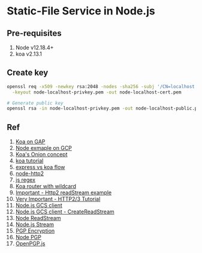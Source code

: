 # Static-File Service in Node.js

## Pre-requisites

1. Node v12.18.4+
2. koa  v2.13.1

## Create key

```sh
openssl req -x509 -newkey rsa:2048 -nodes -sha256 -subj '/CN=localhost' \
  -keyout node-localhost-privkey.pem -out node-localhost-cert.pem

# Generate public key
openssl rsa -in node-localhost-privkey.pem -out node-localhost-public.pem -pubout -outform PEM
```

## Ref

1. [Koa on GAP](https://cloud.google.com/community/tutorials/run-koajs-on-google-app-engine)
2. [Node exmaple on GCP](https://github.com/GoogleCloudPlatform/nodejs-docs-samples)
3. [Koa's Onion concept](https://medium.com/@rorast.power.game/%E5%9F%BA%E6%96%BCnodejs%E7%9A%84koa2%E5%9F%BA%E6%9C%AC%E6%95%99%E5%AD%B8-67d1ce0bb59a)
4. [koa tutorial](https://www.tutorialspoint.com/koajs/index.htm)
5. [express vs koa flow](https://www.huaweicloud.com/articles/7aa1e645bfde97aace9e8263d1319fd3.html)
6. [node-http2](https://github.com/nodejs/http2)
7. [js regex](https://stackoverflow.com/questions/56514040/javascript-regex-combinations-of-numbers-and-letters-i-except-1)
8. [Koa router with wildcard](https://github.com/koajs/router/pull/77/commits/69fc06f6c38704fc02166ee1d2102316e31d385b)
9. [Important - Http2 readStream example](https://nodejs.org/api/http2.html#http2_class_serverhttp2stream)
10. [Very Important - HTTP2/3 Tutorial](https://youtu.be/Kqgv4Xs8yDI?t=903)
11. [Node.js GCS client](https://googleapis.dev/nodejs/storage/latest/Bucket.html#getFilesStream)
12. [Node.js GCS client - CreateReadStream](https://googleapis.dev/nodejs/storage/latest/File.html#createReadStream)
13. [Node ReadStream](https://ithelp.ithome.com.tw/articles/10221119)
14. [Node.js Stream](https://nodesource.com/blog/understanding-streams-in-nodejs/)
15. [PGP Encryption](https://blog.xuite.net/towns/hc/402767236)
16. [Node PGP](https://www.npmjs.com/package/gpg)
17. [OpenPGP.js](https://github.com/openpgpjs/openpgpjs)

